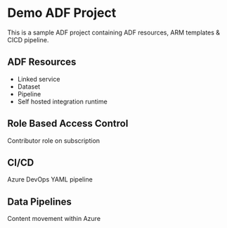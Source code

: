 # Demo ADF Project
This is a sample ADF project containing ADF resources, ARM templates & CICD pipeline.

## ADF Resources
- Linked service
- Dataset
- Pipeline
- Self hosted integration runtime

## Role Based Access Control
Contributor role on subscription

## CI/CD
Azure DevOps YAML pipeline

## Data Pipelines
Content movement within Azure

